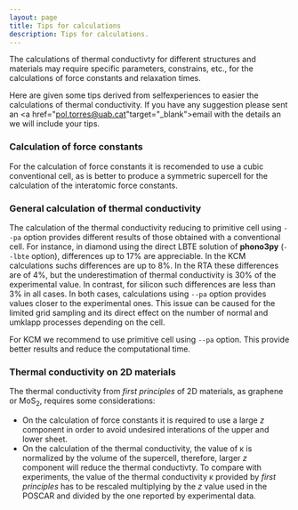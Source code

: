 ```yaml
---
layout: page
title: Tips for calculations
description: Tips for calculations.
---
```


The calculations of thermal conductivty for different structures and materials
may require specific parameters, constrains, etc., for the calculations of force constants and 
relaxation times.

Here are given some tips derived from selfexperiences to easier 
the calculations of thermal conductivity. If you have any suggestion please sent an <a href="pol.torres@uab.cat"target="_blank">email</a>
with the details an we will include your tips. 

### Calculation of force constants

For the calculation of force constants it is recomended to use a cubic conventional cell, 
as is better to produce a symmetric supercell for the calculation of the interatomic force constants.

### General calculation of thermal conductivity

The calculation of the thermal conductivity reducing to primitive cell using `--pa` option provides different
results of those obtained with a conventional cell. For instance, in diamond using the direct LBTE solution of <b>phono3py</b> (`--lbte` option),
differences up to 17% are appreciable. In the KCM calculations suchs differences are up to 8%. In the RTA these differences are
of 4%, but the underestimation of thermal conductivity is 30% of the experimental value. In contrast, for silicon such differences
are less than 3% in all cases. In both cases, calculations using `--pa` option provides values 
closer to the experimental ones. This issue can be caused for the limited 
grid sampling and its direct effect on the number of normal and umklapp processes depending on the cell.

For KCM we recommend to use primitive cell using `--pa` option. This provide better results and reduce the computational time.  

### Thermal conductivity on 2D materials

The thermal conductivity from <i> first principles </i> of 2D materials, as graphene or MoS<sub>2</sub>, requires some
considerations:
- On the calculation of force constants it is required to use a large _z_ component in order
to avoid undesired interations of the upper and lower sheet.  
- On the calculation of the thermal conductivity, the value of &kappa; is normalized by the volume of the
supercell, therefore, larger _z_ component will reduce the thermal conductivty. To compare with experiments,
the value of the thermal conductivity &kappa; provided by <i> first principles </i> has to be rescaled 
multiplying by the _z_ value used in the POSCAR and divided by the one reported by experimental data.
